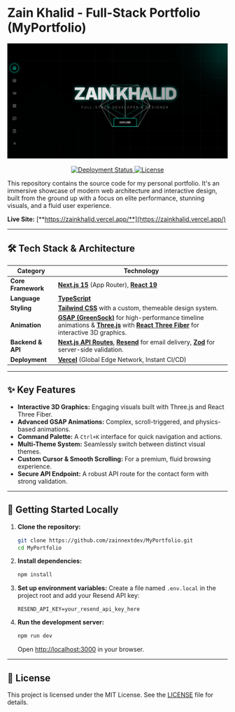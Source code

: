 # Zain Khalid - Full-Stack Portfolio (MyPortfolio)

<p align="center">
  <a href="https://myportfolio-zainnextdev.vercel.app/" target="_blank">
    <img src="https://raw.githubusercontent.com/zainnextdev/MyPortfolio/main/public/og-image.png" alt="Zain Khalid Portfolio Banner" />
  </a>
</p>

<p align="center">
  <!-- Vercel Deployment Badge -->
  <a href="https://zainkhalid.vercel.app/" target="_blank">
    <img src="https://img.shields.io/badge/Status-Deployed%20on%20Vercel-black?style=for-the-badge&logo=vercel" alt="Deployment Status" />
  </a>
  <!-- License Badge -->
  <a href="https://github.com/zainnextdev/MyPortfolio/blob/main/LICENSE" target="_blank">
    <img src="https://img.shields.io/github/license/zainnextdev/MyPortfolio?style=for-the-badge&color=00F5D4" alt="License" />
  </a>
</p>

This repository contains the source code for my personal portfolio. It's an immersive showcase of modern web architecture and interactive design, built from the ground up with a focus on elite performance, stunning visuals, and a fluid user experience.

**Live Site:** [**https://zainkhalid.vercel.app/**](https://zainkhalid.vercel.app/)

---

## 🛠️ Tech Stack & Architecture

| Category              | Technology                                                                                                                                                                                                                                                                                     |
| --------------------- | ---------------------------------------------------------------------------------------------------------------------------------------------------------------------------------------------------------------------------------------------------------------------------------------------- |
| **Core Framework**    | [**Next.js 15**](https://nextjs.org/) (App Router), [**React 19**](https://react.dev/)                                                                                                                                                                                                           |
| **Language**          | [**TypeScript**](https://www.typescriptlang.org/)                                                                                                                                                                                                                                              |
| **Styling**           | [**Tailwind CSS**](https://tailwindcss.com/) with a custom, themeable design system.                                                                                                                                                                                                             |
| **Animation**         | [**GSAP (GreenSock)**](https://greensock.com/gsap/) for high-performance timeline animations & [**Three.js**](https://threejs.org/) with [**React Three Fiber**](https://docs.pmnd.rs/react-three-fiber/getting-started/introduction) for interactive 3D graphics. |
| **Backend & API**     | [**Next.js API Routes**](https://nextjs.org/docs/app/building-your-application/routing/route-handlers), [**Resend**](https://resend.com/) for email delivery, [**Zod**](https://zod.dev/) for server-side validation. |
| **Deployment**        | [**Vercel**](https://vercel.com/) (Global Edge Network, Instant CI/CD)                                                                                                                                                                                                                         |

---

## ✨ Key Features

-   **Interactive 3D Graphics:** Engaging visuals built with Three.js and React Three Fiber.
-   **Advanced GSAP Animations:** Complex, scroll-triggered, and physics-based animations.
-   **Command Palette:** A `Ctrl+K` interface for quick navigation and actions.
-   **Multi-Theme System:** Seamlessly switch between distinct visual themes.
-   **Custom Cursor & Smooth Scrolling:** For a premium, fluid browsing experience.
-   **Secure API Endpoint:** A robust API route for the contact form with strong validation.

---

## 🚀 Getting Started Locally

1.  **Clone the repository:**
    ```bash
    git clone https://github.com/zainnextdev/MyPortfolio.git
    cd MyPortfolio
    ```

2.  **Install dependencies:**
    ```bash
    npm install
    ```

3.  **Set up environment variables:**
    Create a file named `.env.local` in the project root and add your Resend API key:
    ```env
    RESEND_API_KEY=your_resend_api_key_here
    ```

4.  **Run the development server:**
    ```bash
    npm run dev
    ```
    Open [http://localhost:3000](http://localhost:3000) in your browser.

---

## 📄 License

This project is licensed under the MIT License. See the [LICENSE](LICENSE) file for details.

